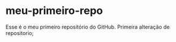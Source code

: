 # meu-primeiro-repo
Esse é o meu primeiro repositório do GitHub.
Primeira alteração de repositorio;
